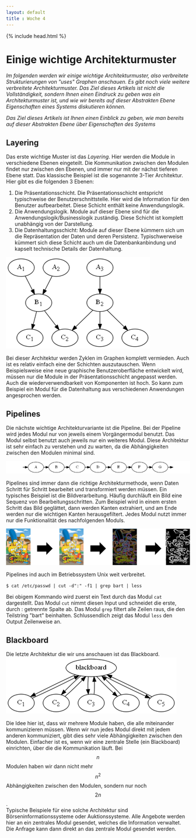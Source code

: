 ```yaml
---
layout: default
title : Woche 4
---
```


{% include head.html %}

# Einige wichtige Architekturmuster

*Im folgenden werden wir einige wichtige Architekturmuster, also verbreitete Strukturierungen von "uses" Graphen anschauen. Es gibt noch viele weitere verbreitete Architekturmuster.
Das Ziel dieses Artikels ist nicht die Vollständigkeit, sondern Ihnen einen Eindruck zu geben was ein Architekturmuster ist, und wie wir bereits auf dieser Abstrakten Ebene Eigenschaften
eines Systems diskutieren können.*

*Das Ziel dieses Artikels ist Ihnen einen Einblick zu geben, 
wie man bereits auf dieser Abstrakten Ebene über Eigenschaften des Systems*

## Layering

Das erste wichtige Muster ist das *Layering*. Hier werden die Module in verschiedene Ebenen eingeteilt. 
Die Kommunikation zwischen den Modulen findet nur zwischen den Ebenen, und immer nur mit der nächst tieferen Ebene statt. 
Das klassische Beispiel ist die sogenannte 3-Tier Architektur. Hier gibt es die folgenden 3 Ebenen:

1. Die Präsentationsschicht. Die Präsentationsschicht entspricht typischweise der Benutzerschnittstelle. Hier wird die Information für den Benutzer aufbearbeitet. Diese Schicht enthält keine Anwendungslogik.
2. Die Anwendungslogik. Module auf dieser Ebene sind für die Anwendungslogik/Businesslogik zuständig. Diese Schicht ist komplett unabhängig von der Darstellung. 
3. Die Datenhaltungsschicht: Module auf dieser Ebene kümmern sich um die Repräsentation der Daten und deren Persistenz. Typischwerweise kümmert sich diese Schicht auch um die Datenbankanbindung und kapselt technische Details der Datenhaltung.
			
<img src="../../slides/images/module-layering.png" class="plain" />


Bei dieser Architektur werden Zyklen im Graphen komplett vermieden. Auch ist es relativ einfach eine der Schichten auszutauschen. Wenn Beispielsweise eine neue graphische Benutzeroberfläche entwickelt wird, müssen nur die Module in der Präsentationsschicht angepasst werden. 
Auch die wiederverwendbarkeit von Komponenten ist hoch. So kann zum Beispiel ein Modul für die Datenhaltung aus verschiedenen Anwendungen angesprochen werden. 

<!-- Ein weiteres klassisches Beispiel, diesmal aus dem Netzwerkbereich, ist das ISO/OSI Referenzmodell. 

<img src="../../slides/images/osi-model.png" />

Es teilt die Kommunkation in verschiedene Ebenen ein. Auf der Ebenen 0 haben wir den Physical Layer. Die Aufgabe dieser Ebene ist 
das  -->

## Pipelines

Die nächste wichtige Architekturvariante ist die Pipeline. Bei der Pipeline wird jedes Modul nur von jeweils einem Vorgängermodul benutzt. Das Modul selbst
benutzt auch jeweils nur ein weiteres Modul. Diese Architektur ist sehr einfach zu verstehen und zu warten, da die Abhängigkeiten zwischen den Modulen minimal sind. 

![Pipeline](../../slides/images/module-pipeline.png)

Pipelines sind immer dann die richtige Architekturmethode, wenn Daten Schritt für Schritt bearbeitet und transformiert werden müssen. 
Ein typisches Beispiel ist die Bildverarbeitung. Häufig durchläuft ein Bild eine Sequenz von Bearbeitungsschritten. Zum Beispiel wird in einem ersten Schritt das Bild geglättet, dann werden Kanten extrahiert, und am Ende werden nur die wichtigen Kanten herausgefiltert. Jedes Modul nutzt immer nur die Funktionalität des nachfolgenden Moduls.

![Simpsons](../../slides/images/simpsons-filter.png)

Pipelines ind auch im Betriebssystem Unix weit verbreitet. 
```
$ cat /etc/passwd | cut -d":" -f1 | grep bart | less 
```
Bei obigem Kommando wird zuerst ein Text durch das Modul ```cat``` dargestellt. Das Modul ```cut``` nimmt diesen Input und schneidet die erste, durch : getrennte Spalte 
ab. Das Modul ```grep``` filtert alle Zeilen raus, die den Teilstring "bart" beinhalten. Schlussendlich zeigt das Modul ```less``` den Output Zeilenweise an. 


## Blackboard
Die letzte Architektur die wir uns anschauen ist das Blackboard. 
![Blackboard](../../slides/images/module-blackboard.png)

Die Idee hier ist, dass wir mehrere Module haben, die alle 
miteinander kommunizieren müssen. Wenn wir nun jedes Modul 
direkt mit jedem anderen kommuniziert, gibt dies sehr viele 
Abhängigkeiten zwischen den Modulen. Einfacher ist es, wenn wir 
eine zentrale Stelle (ein Blackboard) einrichten, über die die Kommunikation läuft. Bei $$n$$ Modulen haben wir dann nicht mehr
$$n^2$$ Abhängigkeiten zwischen den Modulen, sondern nur noch $$2n$$.	
Typische Beispiele für eine solche Architektur sind Börseninformationssysteme oder Auktionssysteme. 
Alle Angebote werden hier an ein zentrales Modul gesendet, welches die Information verwaltet. Die Anfrage kann dann direkt 
an das zentrale Modul gesendet werden.

